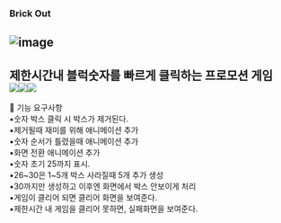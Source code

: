 
### Brick Out

![image](https://github.com/ckk914/BrickOut/assets/50573460/218f477a-06a8-4aca-8517-5fa04916b5f2)
---
 제한시간내 블럭숫자를 빠르게 클릭하는 프로모션 게임<br>
 <img src="https://img.shields.io/badge/language-html-red.svg?style=flat-square"/><img src="https://img.shields.io/badge/language-css-blue.svg?style=flat-square"/><img src="https://img.shields.io/badge/language-js-yellow.svg?style=flat-square"/>
---
🎯 기능 요구사항<br>
 ▪숫자 박스 클릭 시 박스가 제거된다.<br>
 ▪제거될때 재미를 위해 애니메이션 추가<br>
 ▪숫자 순서가 틀렸을때 애니메이션 추가<br>
 ▪화면 전환 애니메이션 추가<br>
 ▪숫자 초기 25까지 표시.<br>
 ▪26~30은 1~5개 박스 사라질때 5개 추가 생성<br>
 ▪30까지만 생성하고 이후엔 화면에서 박스 안보이게 처리<br>
 ▪게임이 클리어 되면 클리어 화면을 보여준다.<br>
 ▪제한시간 내 게임을 클리어 못하면, 실패화면을 보여준다.<br>
